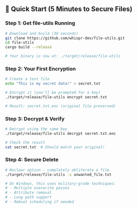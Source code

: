 ## 🚀 Quick Start (5 Minutes to Secure Files)

### Step 1: Get file-utils Running
```bash
# Download and build (30 seconds)
git clone https://github.com/whispr-dev/file-utils.git
cd file-utils
cargo build --release

# Your binary is now at: ./target/release/file-utils
```

### Step 2: Your First Encryption
```bash
# Create a test file
echo "This is my secret data!" > secret.txt

# Encrypt it (you'll be prompted for a key)
./target/release/file-utils encrypt secret.txt

# Result: secret.txt.enc (original file preserved)
```

### Step 3: Decrypt & Verify
```bash
# Decrypt using the same key
./target/release/file-utils decrypt secret.txt.enc

# Check the result
cat secret.txt  # Should match your original!
```

### Step 4: Secure Delete
```bash
# Nuclear option - completely obliterate a file
./target/release/file-utils -s unwanted_file.txt

# On Windows, this uses military-grade techniques:
# - Multiple overwrite passes
# - Attribute removal
# - Long path support
# - Reboot scheduling if needed
```
